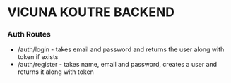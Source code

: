 # VICUNA KOUTRE BACKEND

### Auth Routes

<ul>
  <li>
    /auth/login - takes email and password and returns the user along with token if exists
  </li>
  <li>
    /auth/register - takes name, email and password, creates a user and returns it along with token
  </li>
</ul>
